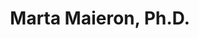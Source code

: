 ---
title: "Marta Maieron, Ph.D."
presenter_id: marta_maieron
permalink: /member_full_publications/marta_maieron
layout: member_all_publications
---